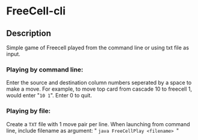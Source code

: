 FreeCell-cli
============
## Description
Simple game of Freecell played from the command line or using txt file as input.

### Playing by command line:
Enter the source and destination column numbers seperated by a space to make a move. For example, to move top card from cascade 10 to freecell 1, would enter "`10 1`".
Enter 0 to quit.

### Playing by file: 
Create a `TXT` file with 1 move pair per line.
When launching from command line, include filename as argument: " `java FreeCellPlay <filename> `"
